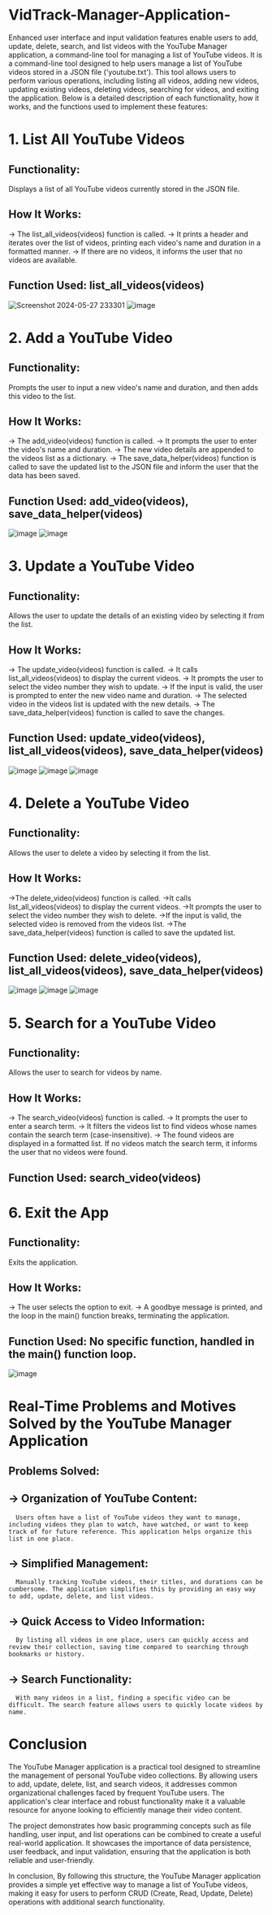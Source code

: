 # VidTrack-Manager-Application-
Enhanced user interface and input validation features enable users to add, update, delete, search, and list videos with the YouTube Manager application, a command-line tool for managing a list of YouTube videos.
It is a command-line tool designed to help users manage a list of YouTube videos stored in a JSON file ('youtube.txt'). This tool allows users to perform various operations, including listing all videos, adding new videos, updating existing videos, deleting videos, searching for videos, and exiting the application. Below is a detailed description of each functionality, how it works, and the functions used to implement these features:
# 1. List All YouTube Videos
## Functionality: 
Displays a list of all YouTube videos currently stored in the JSON file.

## How It Works:
-> The list_all_videos(videos) function is called.
-> It prints a header and iterates over the list of videos, printing each video's name and duration in a formatted manner.
-> If there are no videos, it informs the user that no videos are available.

## Function Used: list_all_videos(videos)

![Screenshot 2024-05-27 233301](https://github.com/Shivam143bit/YouTube-Manager-Application-/assets/85752605/1c9802ae-979a-4d2d-a17e-4c89631be61f)
![image](https://github.com/Shivam143bit/YouTube-Manager-Application-/assets/85752605/8502d02b-f7a3-45ac-8d09-c0190bf17b36)

# 2. Add a YouTube Video
## Functionality:
Prompts the user to input a new video's name and duration, and then adds this video to the list.

## How It Works:
-> The add_video(videos) function is called.
-> It prompts the user to enter the video's name and duration.
-> The new video details are appended to the videos list as a dictionary.
-> The save_data_helper(videos) function is called to save the updated list to the JSON file and inform the user that the data has been saved.

## Function Used: add_video(videos), save_data_helper(videos)

![image](https://github.com/Shivam143bit/YouTube-Manager-Application-/assets/85752605/0f7b2175-14c0-48e9-abfb-0f764125a86b)
![image](https://github.com/Shivam143bit/YouTube-Manager-Application-/assets/85752605/1f4ff61b-a475-4b6a-b403-2d5f5e1094a0)

# 3. Update a YouTube Video
## Functionality: 
Allows the user to update the details of an existing video by selecting it from the list.

## How It Works:
-> The update_video(videos) function is called.
-> It calls list_all_videos(videos) to display the current videos.
-> It prompts the user to select the video number they wish to update.
-> If the input is valid, the user is prompted to enter the new video name and duration.
-> The selected video in the videos list is updated with the new details.
-> The save_data_helper(videos) function is called to save the changes.

## Function Used: update_video(videos), list_all_videos(videos), save_data_helper(videos)

![image](https://github.com/Shivam143bit/YouTube-Manager-Application-/assets/85752605/799fb030-2cba-4d3d-92d3-8999c9a6204d)
![image](https://github.com/Shivam143bit/YouTube-Manager-Application-/assets/85752605/daec61ec-8148-4caf-a963-ec495c7f4c17)
![image](https://github.com/Shivam143bit/YouTube-Manager-Application-/assets/85752605/08df80f2-8c16-41aa-8dac-d365a0a59bd9)

# 4. Delete a YouTube Video
## Functionality: 
Allows the user to delete a video by selecting it from the list.

## How It Works:
->The delete_video(videos) function is called.
->It calls list_all_videos(videos) to display the current videos.
->It prompts the user to select the video number they wish to delete.
->If the input is valid, the selected video is removed from the videos list.
->The save_data_helper(videos) function is called to save the updated list.

## Function Used: delete_video(videos), list_all_videos(videos), save_data_helper(videos)

![image](https://github.com/Shivam143bit/YouTube-Manager-Application-/assets/85752605/38bad0ad-6ce7-4c4b-bee5-e43317c1d75f)
![image](https://github.com/Shivam143bit/YouTube-Manager-Application-/assets/85752605/1e001c0a-9493-41c2-bda7-51a6185dfe33)
![image](https://github.com/Shivam143bit/YouTube-Manager-Application-/assets/85752605/4a03e97a-fcc3-4e56-a65a-162be139744a)

# 5. Search for a YouTube Video
## Functionality:
 Allows the user to search for videos by name.

 ## How It Works:
-> The search_video(videos) function is called.
-> It prompts the user to enter a search term.
-> It filters the videos list to find videos whose names contain the search term (case-insensitive).
-> The found videos are displayed in a formatted list. If no videos match the search term, it informs the user that no videos were found.

## Function Used: search_video(videos)

# 6. Exit the App
## Functionality:
Exits the application.

## How It Works:
-> The user selects the option to exit.
-> A goodbye message is printed, and the loop in the main() function breaks, terminating the application.

## Function Used: No specific function, handled in the main() function loop.

![image](https://github.com/Shivam143bit/YouTube-Manager-Application-/assets/85752605/0c6ed552-fb4b-4908-a77a-6526d81bca8e)


# Real-Time Problems and Motives Solved by the YouTube Manager Application
## Problems Solved:
## -> Organization of YouTube Content:
      Users often have a list of YouTube videos they want to manage, including videos they plan to watch, have watched, or want to keep track of for future reference. This application helps organize this list in one place.
      
## -> Simplified Management:
      Manually tracking YouTube videos, their titles, and durations can be cumbersome. The application simplifies this by providing an easy way to add, update, delete, and list videos.
      
## -> Quick Access to Video Information:
      By listing all videos in one place, users can quickly access and review their collection, saving time compared to searching through bookmarks or history.

## -> Search Functionality:
      With many videos in a list, finding a specific video can be difficult. The search feature allows users to quickly locate videos by name.

# Conclusion

The YouTube Manager application is a practical tool designed to streamline the management of personal YouTube video collections. By allowing users to add, update, delete, list, and search videos, it addresses common organizational challenges faced by frequent YouTube users. The application's clear interface and robust functionality make it a valuable resource for anyone looking to efficiently manage their video content.

The project demonstrates how basic programming concepts such as file handling, user input, and list operations can be combined to create a useful real-world application. It showcases the importance of data persistence, user feedback, and input validation, ensuring that the application is both reliable and user-friendly.

In conclusion, By following this structure, the YouTube Manager application provides a simple yet effective way to manage a list of YouTube videos, making it easy for users to perform CRUD (Create, Read, Update, Delete) operations with additional search functionality.
      











